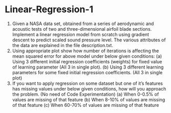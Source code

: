 # Linear-Regression-1

1. Given a NASA data set, obtained from a series of aerodynamic and acoustic tests
of two and three-dimensional airfoil blade sections. Implement a linear regression
model from scratch using gradient descent to predict scaled sound pressure level.
The various attributes of the data are explained in the file description.txt.
2. Using appropriate plot show how number of iterations is affecting the mean squared
error for above model under below given conditions:
(a) Using 3 different initial regression coefficients (weights) for fixed value of learning parameter (All 3 in single plot).
(b) Using 3 different learning parameters for some fixed initial regression coefficients. (All 3 in single plot)
3. If you want to apply regression on some dataset but one of it’s features has missing
values under below given conditions, how will you approach the problem. (No need
of Code Experimentation)
(a) When 0-0.5% of values are missing of that feature
(b) When 8-10% of values are missing of that feature
(c) When 60-70% of values are missing of that feature
